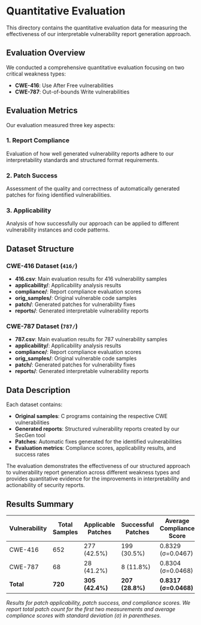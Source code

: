 # Quantitative Evaluation

This directory contains the quantitative evaluation data for measuring the effectiveness of our interpretable vulnerability report generation approach.

## Evaluation Overview

We conducted a comprehensive quantitative evaluation focusing on two critical weakness types:

- **CWE-416**: Use After Free vulnerabilities
- **CWE-787**: Out-of-bounds Write vulnerabilities

## Evaluation Metrics

Our evaluation measured three key aspects:

### 1. Report Compliance
Evaluation of how well generated vulnerability reports adhere to our interpretability standards and structured format requirements.

### 2. Patch Success
Assessment of the quality and correctness of automatically generated patches for fixing identified vulnerabilities.

### 3. Applicability
Analysis of how successfully our approach can be applied to different vulnerability instances and code patterns.

## Dataset Structure

### CWE-416 Dataset (`416/`)
- **416.csv**: Main evaluation results for 416 vulnerability samples
- **applicability/**: Applicability analysis results
- **compliance/**: Report compliance evaluation scores
- **orig_samples/**: Original vulnerable code samples
- **patch/**: Generated patches for vulnerability fixes
- **reports/**: Generated interpretable vulnerability reports

### CWE-787 Dataset (`787/`)
- **787.csv**: Main evaluation results for 787 vulnerability samples
- **applicability/**: Applicability analysis results
- **compliance/**: Report compliance evaluation scores
- **orig_samples/**: Original vulnerable code samples
- **patch/**: Generated patches for vulnerability fixes
- **reports/**: Generated interpretable vulnerability reports

## Data Description

Each dataset contains:
- **Original samples**: C programs containing the respective CWE vulnerabilities
- **Generated reports**: Structured vulnerability reports created by our SecGen tool
- **Patches**: Automatic fixes generated for the identified vulnerabilities
- **Evaluation metrics**: Compliance scores, applicability results, and success rates

The evaluation demonstrates the effectiveness of our structured approach to vulnerability report generation across different weakness types and provides quantitative evidence for the improvements in interpretability and actionability of security reports.

## Results Summary

| Vulnerability | Total Samples | Applicable Patches | Successful Patches | Average Compliance Score |
|---------------|---------------|--------------------|--------------------|--------------------------|
| CWE-416       | 652           | 277 (42.5%)        | 199 (30.5%)        | 0.8329 (σ=0.0467)       |
| CWE-787       | 68            | 28 (41.2%)         | 8 (11.8%)          | 0.8304 (σ=0.0468)       |
| **Total**     | **720**       | **305 (42.4%)**    | **207 (28.8%)**    | **0.8317 (σ=0.0468)**   |

*Results for patch applicability, patch success, and compliance scores. We report total patch count for the first two measurements and average compliance scores with standard deviation (σ) in parentheses.* 